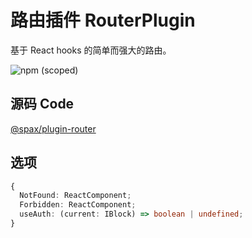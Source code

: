 # 路由插件 RouterPlugin

基于 React hooks 的简单而强大的路由。

![npm (scoped)](https://img.shields.io/npm/v/@spax/plugin-router?color=4caf50)

## 源码 Code

[@spax/plugin-router](https://github.com/crossjs/spax/tree/master/packages/plugin-router)

## 选项

```typescript
{
  NotFound: ReactComponent;
  Forbidden: ReactComponent;
  useAuth: (current: IBlock) => boolean | undefined;
}
```

